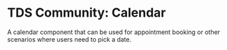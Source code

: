 # TDS Community: Calendar

A calendar component that can be used for appointment booking or other scenarios where users need to pick a date.
